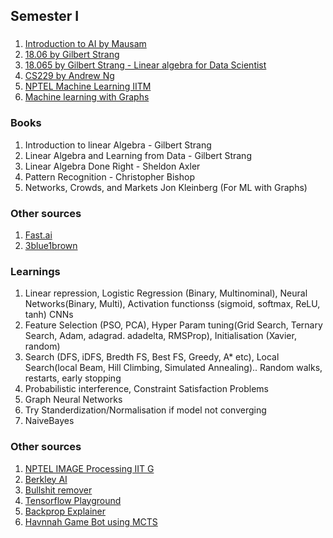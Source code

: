 ## Semester I 
### 
1. [Introduction to AI by Mausam](https://www.youtube.com/watch?v=lV6v6elsTvU)
2. [18.06 by Gilbert Strang](https://www.youtube.com/watch?v=JibVXBElKL0)
3. [18.065 by Gilbert Strang - Linear algebra for Data Scientist](https://www.youtube.com/playlist?list=PLUl4u3cNGP63oMNUHXqIUcrkS2PivhN3k)
4. [CS229 by Andrew Ng](https://www.youtube.com/watch?v=het9HFqo1TQ)
5. [NPTEL Machine Learning IITM](https://www.youtube.com/watch?v=_M-nDb0MIa4)
6. [Machine learning with Graphs](https://www.youtube.com/playlist?list=PLoROMvodv4rPLKxIpqhjhPgdQy7imNkDn)

### Books
1. Introduction to linear Algebra - Gilbert Strang
2. Linear Algebra and Learning from Data - Gilbert Strang
3. Linear Algebra Done Right - Sheldon Axler
4. Pattern Recognition - Christopher Bishop
5. Networks, Crowds, and Markets Jon Kleinberg (For ML with Graphs)

### Other sources
1. [Fast.ai](https://course.fast.ai/)
2. [3blue1brown](https://www.youtube.com/@3blue1brown)

### Learnings
1. Linear repression, Logistic Regression (Binary, Multinominal), Neural Networks(Binary, Multi), Activation functionss (sigmoid, softmax, ReLU, tanh) CNNs
2. Feature Selection (PSO, PCA), Hyper Param tuning(Grid Search, Ternary Search, Adam, adagrad. adadelta, RMSProp), Initialisation (Xavier, random)
3. Search (DFS, iDFS, Bredth FS, Best FS, Greedy, A* etc), Local Search(local Beam, Hill Climbing, Simulated Annealing).. Random walks, restarts, early stopping
4. Probabilistic interference, Constraint Satisfaction Problems
5. Graph Neural Networks
6. Try Standerdization/Normalisation if model not converging
7. NaiveBayes

### Other sources
1. [NPTEL IMAGE Processing IIT G](https://www.youtube.com/playlist?list=PLwdnzlV3ogoVsma5GmBSsgJM6gHv1QoAo)
2. [Berkley AI](https://www.youtube.com/playlist?list=PLjsx92GvetlT6aVqJodhOdMZ7M_IkJsmL)
3. [Bullshit remover](https://www.bullshitremover.com/)
4. [Tensorflow Playground](https://playground.tensorflow.org)
5. [Backprop Explainer](https://xnought.github.io/backprop-explainer/)
6. [Havnnah Game Bot using MCTS](https://gauravmeena0708.github.io/havannah/index.html)
